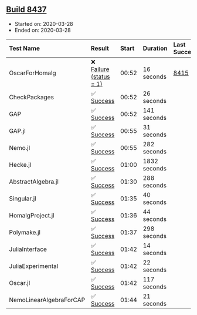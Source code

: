 ## [Build 8437](https://oscarci.mathematik.uni-kl.de/job/oscar/8437/)

* Started on: 2020-03-28
* Ended on: 2020-03-28

| Test Name    | Result | Start | Duration | Last Success | First Failure |
|:-------------|:-------|:------|:---------|:-------------|:--------------|
| OscarForHomalg | ❌ [Failure (status = 1)](https://oscarci.mathematik.uni-kl.de/job/oscar/8437/artifact/logs/build-8437/OscarForHomalg.log) | 00:52 | 16 seconds | [8415](https://oscarci.mathematik.uni-kl.de/job/oscar/8415/) | [8416](https://oscarci.mathematik.uni-kl.de/job/oscar/8416/) |
| CheckPackages | ✅ [Success](https://oscarci.mathematik.uni-kl.de/job/oscar/8437/artifact/logs/build-8437/CheckPackages.log) | 00:52 | 26 seconds |  |  |
| GAP | ✅ [Success](https://oscarci.mathematik.uni-kl.de/job/oscar/8437/artifact/logs/build-8437/GAP.log) | 00:52 | 141 seconds |  |  |
| GAP.jl | ✅ [Success](https://oscarci.mathematik.uni-kl.de/job/oscar/8437/artifact/logs/build-8437/GAP.jl.log) | 00:55 | 31 seconds |  |  |
| Nemo.jl | ✅ [Success](https://oscarci.mathematik.uni-kl.de/job/oscar/8437/artifact/logs/build-8437/Nemo.jl.log) | 00:55 | 282 seconds |  |  |
| Hecke.jl | ✅ [Success](https://oscarci.mathematik.uni-kl.de/job/oscar/8437/artifact/logs/build-8437/Hecke.jl.log) | 01:00 | 1832 seconds |  |  |
| AbstractAlgebra.jl | ✅ [Success](https://oscarci.mathematik.uni-kl.de/job/oscar/8437/artifact/logs/build-8437/AbstractAlgebra.jl.log) | 01:30 | 288 seconds |  |  |
| Singular.jl | ✅ [Success](https://oscarci.mathematik.uni-kl.de/job/oscar/8437/artifact/logs/build-8437/Singular.jl.log) | 01:35 | 40 seconds |  |  |
| HomalgProject.jl | ✅ [Success](https://oscarci.mathematik.uni-kl.de/job/oscar/8437/artifact/logs/build-8437/HomalgProject.jl.log) | 01:36 | 44 seconds |  |  |
| Polymake.jl | ✅ [Success](https://oscarci.mathematik.uni-kl.de/job/oscar/8437/artifact/logs/build-8437/Polymake.jl.log) | 01:37 | 298 seconds |  |  |
| JuliaInterface | ✅ [Success](https://oscarci.mathematik.uni-kl.de/job/oscar/8437/artifact/logs/build-8437/JuliaInterface.log) | 01:42 | 14 seconds |  |  |
| JuliaExperimental | ✅ [Success](https://oscarci.mathematik.uni-kl.de/job/oscar/8437/artifact/logs/build-8437/JuliaExperimental.log) | 01:42 | 22 seconds |  |  |
| Oscar.jl | ✅ [Success](https://oscarci.mathematik.uni-kl.de/job/oscar/8437/artifact/logs/build-8437/Oscar.jl.log) | 01:42 | 117 seconds |  |  |
| NemoLinearAlgebraForCAP | ✅ [Success](https://oscarci.mathematik.uni-kl.de/job/oscar/8437/artifact/logs/build-8437/NemoLinearAlgebraForCAP.log) | 01:44 | 21 seconds |  |  |
